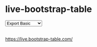# live-bootstrap-table

<script src="https://unpkg.com/tableexport.jquery.plugin/tableExport.min.js"></script>
<script src="https://unpkg.com/tableexport.jquery.plugin/libs/jsPDF/jspdf.min.js"></script>
<script src="https://unpkg.com/tableexport.jquery.plugin/libs/jsPDF-AutoTable/jspdf.plugin.autotable.js"></script>

<style>
#toolbar {
  margin: 0;
}
</style>

<div id="toolbar" class="select">
  <select class="form-control">
    <option value="">Export Basic</option>
    <option value="all">Export All</option>
    <option value="selected">Export Selected</option>
  </select>
</div>

<table id="table"
  data-show-export="true"
  data-pagination="true"
  data-side-pagination="server"
  data-click-to-select="true"
  data-toolbar="#toolbar"
  data-show-toggle="true"
  data-show-columns="true"
  data-url="https://examples.wenzhixin.net.cn/examples/bootstrap_table/data">
</table>

<script>
  var $table = $('#table')

  $(function() {
    $('#toolbar').find('select').change(function () {
      $table.bootstrapTable('destroy').bootstrapTable({
        exportDataType: $(this).val(),
        exportTypes: ['json', 'xml', 'csv', 'txt', 'sql', 'excel', 'pdf'],
        columns: [
          {
            field: 'state',
            checkbox: true,
            visible: $(this).val() === 'selected'
          },
          {
            field: 'id',
            title: 'ID'
          }, {
            field: 'name',
            title: 'Item Name'
          }, {
            field: 'price',
            title: 'Item Price'
          }
        ]
      })
    }).trigger('change')
  })
</script>


https://live.bootstrap-table.com/
